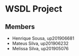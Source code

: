 # WSDL Project

## Members
* Henrique Sousa, up201906681
* Mateus Silva, up201906232
* Melissa Silva, up201905076
